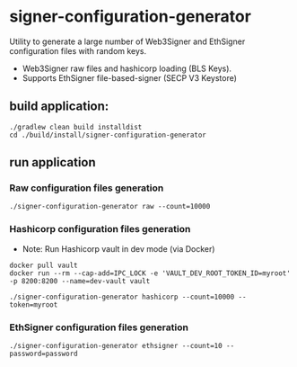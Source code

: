 # signer-configuration-generator

Utility to generate a large number of Web3Signer and EthSigner configuration files with random keys.
 - Web3Signer raw files and hashicorp loading (BLS Keys).
 - Supports EthSigner file-based-signer (SECP V3 Keystore)

## build application:
~~~
./gradlew clean build installdist
cd ./build/install/signer-configuration-generator
~~~

## run application
### Raw configuration files generation
~~~
./signer-configuration-generator raw --count=10000
~~~
### Hashicorp configuration files generation
- Note: Run Hashicorp vault in dev mode (via Docker)
~~~
docker pull vault
docker run --rm --cap-add=IPC_LOCK -e 'VAULT_DEV_ROOT_TOKEN_ID=myroot' -p 8200:8200 --name=dev-vault vault
~~~
~~~
./signer-configuration-generator hashicorp --count=10000 --token=myroot
~~~

### EthSigner configuration files generation
~~~
./signer-configuration-generator ethsigner --count=10 --password=password
~~~
